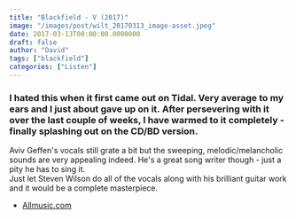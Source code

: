 ```yaml
---
title: "Blackfield - V (2017)"
image: "/images/post/wilt_20170313_image-asset.jpeg"
date: 2017-03-13T00:00:00.0000000
draft: false
author: "David"
tags: ["blackfield"]
categories: ["Listen"]
---
```

### I hated this when it first came out on Tidal. Very average to my ears and I just about gave up on it. After persevering with it over the last couple of weeks, I have warmed to it completely - finally splashing out on the CD/BD version. 

 Aviv Geffen's vocals still grate a bit but the sweeping, melodic/melancholic sounds are very appealing indeed. He's a great song writer though - just a pity he has to sing it.  
Just let Steven Wilson do all of the vocals along with his brilliant guitar work and it would be a complete masterpiece.

-  [Allmusic.com](http://www.allmusic.com/album/blackfield-v-mw0002980149)